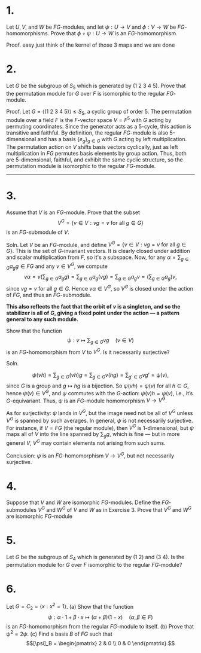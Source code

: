 # 1.

Let $U, V,$ and $W$ be $FG$-modules, and let $\psi: U \to V$ and $\phi: V \to W$ be $FG$-homomorphisms. Prove that $\phi \circ \psi: U \to W$ is an $FG$-homomorphism.

Proof.
 easy just think of the kernel of those 3 maps and we are done

# 2.

Let $G$ be the subgroup of $S_5$ which is generated by $(1\ 2\ 3\ 4\ 5)$. Prove that the permutation module for $G$ over $F$ is isomorphic to the regular $FG$-module.

Proof.
  Let $G = \langle (1\ 2\ 3\ 4\ 5) \rangle \leq S_5$, a cyclic group of order 5. The permutation module over a field $F$ is the $F$-vector space $V = F^5$ with $G$ acting by permuting coordinates. Since the generator acts as a 5-cycle, this action is transitive and faithful. By definition, the regular $FG$-module is also 5-dimensional and has a basis $\{e_g\}_{g \in G}$ with $G$ acting by left multiplication.
  The permutation action on $V$ shifts basis vectors cyclically, just as left multiplication in $FG$ permutes basis elements by group action.
  Thus, both are 5-dimensional, faithful, and exhibit the same cyclic structure, so the permutation module is isomorphic to the regular $FG$-module.
  
 ---
  
# 3.

Assume that $V$ is an $FG$-module. Prove that the subset
$$V^G = \{ v \in V : vg = v \text{ for all } g \in G \}$$is an $FG$-submodule of $V$.

Soln.
 Let $V$ be an $FG$-module, and define $V^G = \{v \in V : vg = v \text{ for all } g \in G\}$. This is the set of $G$-invariant vectors. It is clearly closed under addition and scalar multiplication from $F$, so it's a subspace. Now, for any $\alpha = \sum_{g \in G} a_g g \in FG$ and any $v \in V^G$, we compute
$$v\alpha = v \left( \sum_{g \in G} a_g g \right) = \sum_{g \in G} a_g (vg) = \sum_{g \in G} a_g v = \left( \sum_{g \in G} a_g \right)v,$$
since $vg = v$ for all $g \in G$. Hence $v\alpha \in V^G$, so $V^G$ is closed under the action of $FG$, and thus an $FG$-submodule.

**This also reflects the fact that the orbit of $v$ is a singleton, and so the stabilizer is all of $G$, giving a fixed point under the action — a pattern general to any such module.**

Show that the function$$\psi: v \mapsto \sum_{g \in G} vg \quad (v \in V)$$
is an $FG$-homomorphism from $V$ to $V^G$. Is it necessarily surjective?

Soln.
 
 $$\psi(vh) = \sum_{g \in G} (vh)g = \sum_{g \in G} v(hg) = \sum_{g' \in G} vg' = \psi(v),$$
 since $G$ is a group and $g \mapsto hg$ is a bijection. So $\psi(vh) = \psi(v)$ for all $h \in G$, hence $\psi(v) \in V^G$, and $\psi$ commutes with the $G$-action: $\psi(v)h = \psi(v)$, i.e., it’s $G$-equivariant. Thus, $\psi$ is an $FG$-module homomorphism $V \to V^G$.
 
 
As for surjectivity: $\psi$ lands in $V^G$, but the image need not be all of $V^G$ unless $V^G$ is spanned by such averages. In general, $\psi$ is not necessarily surjective. For instance, if $V = FG$ (the regular module), then $V^G$ is 1-dimensional, but $\psi$ maps all of $V$ into the line spanned by $\sum_g g$, which is fine — but in more general $V$, $V^G$ may contain elements not arising from such sums.

Conclusion: $\psi$ is an $FG$-homomorphism $V \to V^G$, but not necessarily surjective.

# 4.

Suppose that $V$ and $W$ are isomorphic $FG$-modules. Define the $FG$-submodules $V^G$ and $W^G$ of $V$ and $W$ as in Exercise 3. Prove that $V^G$ and $W^G$ are isomorphic $FG$-module

# 5.

Let $G$ be the subgroup of $S_4$ which is generated by $(1\ 2)$ and $(3\ 4)$. Is the permutation module for $G$ over $F$ isomorphic to the regular $FG$-module?

# 6.

Let $G = C_2 = \langle x : x^2 = 1 \rangle$.
(a) Show that the function
$$\psi: \alpha \cdot 1 + \beta \cdot x \mapsto (\alpha + \beta)(1 - x) \quad (\alpha, \beta \in F)$$
is an $FG$-homomorphism from the regular $FG$-module to itself.
(b) Prove that $\psi^2 = 2\psi$.
(c) Find a basis $B$ of $FG$ such that
$$[\psi]_B = \begin{pmatrix} 2 & 0 \\ 0 & 0 \end{pmatrix}.$$
